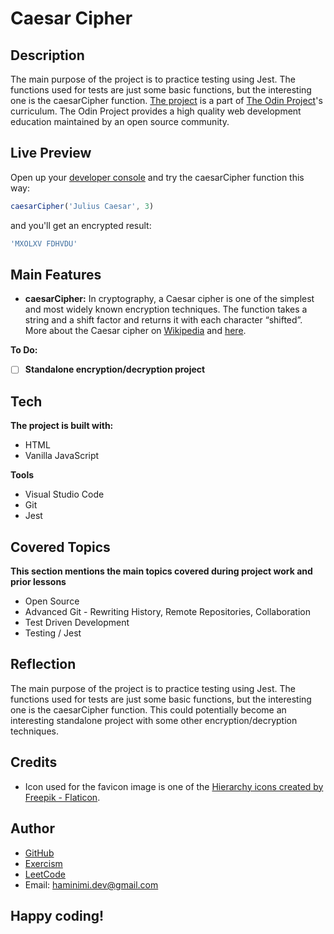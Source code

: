 # Caesar Cipher
## Description
The main purpose of the project is to practice testing using Jest. The functions used for tests are just some basic functions, but the interesting one is the caesarCipher function. [The project](https://www.theodinproject.com/lessons/node-path-javascript-testing-practice) is a part of [The Odin Project](https://www.theodinproject.com/dashboard)'s curriculum. The Odin Project provides a high quality web development education maintained by an open source community.
## Live Preview
Open up your [developer console](https://haminimi.github.io/caesar-cipher/) and try the caesarCipher function this way: 
```javascript
caesarCipher('Julius Caesar', 3)
```
and you'll get an encrypted result: 
```javascript
'MXOLXV FDHVDU'
```
## Main Features
- **caesarCipher:** In cryptography, a Caesar cipher is one of the simplest and most widely known encryption techniques. The function takes a string and a shift factor and returns it with each character “shifted”. More about the Caesar cipher on [Wikipedia](https://en.wikipedia.org/wiki/Caesar_cipher) and [here](https://crypto.interactive-maths.com/caesar-shift-cipher.html).

**To Do:**
- [ ] **Standalone encryption/decryption project**
## Tech
**The project is built with:**
- HTML
- Vanilla JavaScript

**Tools**
- Visual Studio Code
- Git
- Jest
## Covered Topics
**This section mentions the main topics covered during project work and prior lessons**
- Open Source
- Advanced Git - Rewriting History, Remote Repositories, Collaboration
- Test Driven Development
- Testing / Jest
## Reflection
The main purpose of the project is to practice testing using Jest. The functions used for tests are just some basic functions, but the interesting one is the caesarCipher function. This could potentially become an interesting standalone project with some other encryption/decryption techniques.
## Credits
- Icon used for the favicon image is one of the [Hierarchy icons created by Freepik - Flaticon](https://www.flaticon.com/free-icons/hierarchy).
## Author
- [GitHub](https://github.com/Haminimi)
- [Exercism](https://exercism.org/profiles/Haminimi)
- [LeetCode](https://leetcode.com/Haminimi/)
- Email: haminimi.dev@gmail.com
## Happy coding!
